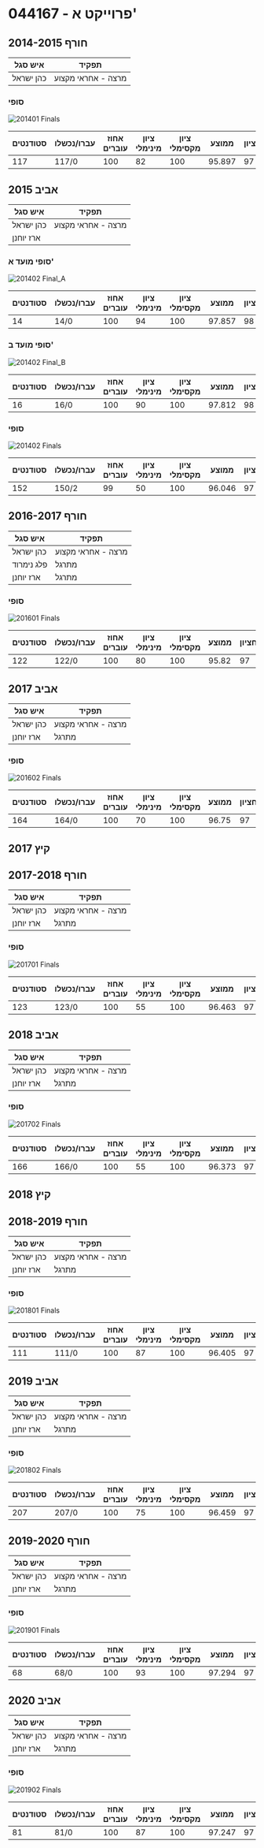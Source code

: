 # 044167 - פרוייקט א'

## חורף 2014-2015

| איש סגל | תפקיד |
| ---- | ---- |
| כהן ישראל | מרצה - אחראי מקצוע |

### סופי

![201401 Finals](201401/Finals.png)

| סטודנטים | עברו/נכשלו | אחוז עוברים | ציון מינימלי | ציון מקסימלי | ממוצע | חציון |
| ---- | ---- | ---- | ---- | ---- | ---- | ---- |
| 117 | 117/0 | 100 | 82 | 100 | 95.897 | 97 |

## אביב 2015

| איש סגל | תפקיד |
| ---- | ---- |
| כהן ישראל | מרצה - אחראי מקצוע |
| ארז יוחנן |  |

### סופי מועד א'

![201402 Final_A](201402/Final_A.png)

| סטודנטים | עברו/נכשלו | אחוז עוברים | ציון מינימלי | ציון מקסימלי | ממוצע | חציון |
| ---- | ---- | ---- | ---- | ---- | ---- | ---- |
| 14 | 14/0 | 100 | 94 | 100 | 97.857 | 98 |

### סופי מועד ב'

![201402 Final_B](201402/Final_B.png)

| סטודנטים | עברו/נכשלו | אחוז עוברים | ציון מינימלי | ציון מקסימלי | ממוצע | חציון |
| ---- | ---- | ---- | ---- | ---- | ---- | ---- |
| 16 | 16/0 | 100 | 90 | 100 | 97.812 | 98 |

### סופי

![201402 Finals](201402/Finals.png)

| סטודנטים | עברו/נכשלו | אחוז עוברים | ציון מינימלי | ציון מקסימלי | ממוצע | חציון |
| ---- | ---- | ---- | ---- | ---- | ---- | ---- |
| 152 | 150/2 | 99 | 50 | 100 | 96.046 | 97 |

## חורף 2016-2017

| איש סגל | תפקיד |
| ---- | ---- |
| כהן ישראל | מרצה - אחראי מקצוע |
| פלג נימרוד | מתרגל |
| ארז יוחנן | מתרגל |

### סופי

![201601 Finals](201601/Finals.png)

| סטודנטים | עברו/נכשלו | אחוז עוברים | ציון מינימלי | ציון מקסימלי | ממוצע | חציון |
| ---- | ---- | ---- | ---- | ---- | ---- | ---- |
| 122 | 122/0 | 100 | 80 | 100 | 95.82 | 97 |

## אביב 2017

| איש סגל | תפקיד |
| ---- | ---- |
| כהן ישראל | מרצה - אחראי מקצוע |
| ארז יוחנן | מתרגל |

### סופי

![201602 Finals](201602/Finals.png)

| סטודנטים | עברו/נכשלו | אחוז עוברים | ציון מינימלי | ציון מקסימלי | ממוצע | חציון |
| ---- | ---- | ---- | ---- | ---- | ---- | ---- |
| 164 | 164/0 | 100 | 70 | 100 | 96.75 | 97 |

## קיץ 2017

## חורף 2017-2018

| איש סגל | תפקיד |
| ---- | ---- |
| כהן ישראל | מרצה - אחראי מקצוע |
| ארז יוחנן | מתרגל |

### סופי

![201701 Finals](201701/Finals.png)

| סטודנטים | עברו/נכשלו | אחוז עוברים | ציון מינימלי | ציון מקסימלי | ממוצע | חציון |
| ---- | ---- | ---- | ---- | ---- | ---- | ---- |
| 123 | 123/0 | 100 | 55 | 100 | 96.463 | 97 |

## אביב 2018

| איש סגל | תפקיד |
| ---- | ---- |
| כהן ישראל | מרצה - אחראי מקצוע |
| ארז יוחנן | מתרגל |

### סופי

![201702 Finals](201702/Finals.png)

| סטודנטים | עברו/נכשלו | אחוז עוברים | ציון מינימלי | ציון מקסימלי | ממוצע | חציון |
| ---- | ---- | ---- | ---- | ---- | ---- | ---- |
| 166 | 166/0 | 100 | 55 | 100 | 96.373 | 97 |

## קיץ 2018

## חורף 2018-2019

| איש סגל | תפקיד |
| ---- | ---- |
| כהן ישראל | מרצה - אחראי מקצוע |
| ארז יוחנן | מתרגל |

### סופי

![201801 Finals](201801/Finals.png)

| סטודנטים | עברו/נכשלו | אחוז עוברים | ציון מינימלי | ציון מקסימלי | ממוצע | חציון |
| ---- | ---- | ---- | ---- | ---- | ---- | ---- |
| 111 | 111/0 | 100 | 87 | 100 | 96.405 | 97 |

## אביב 2019

| איש סגל | תפקיד |
| ---- | ---- |
| כהן ישראל | מרצה - אחראי מקצוע |
| ארז יוחנן | מתרגל |

### סופי

![201802 Finals](201802/Finals.png)

| סטודנטים | עברו/נכשלו | אחוז עוברים | ציון מינימלי | ציון מקסימלי | ממוצע | חציון |
| ---- | ---- | ---- | ---- | ---- | ---- | ---- |
| 207 | 207/0 | 100 | 75 | 100 | 96.459 | 97 |

## חורף 2019-2020

| איש סגל | תפקיד |
| ---- | ---- |
| כהן ישראל | מרצה - אחראי מקצוע |
| ארז יוחנן | מתרגל |

### סופי

![201901 Finals](201901/Finals.png)

| סטודנטים | עברו/נכשלו | אחוז עוברים | ציון מינימלי | ציון מקסימלי | ממוצע | חציון |
| ---- | ---- | ---- | ---- | ---- | ---- | ---- |
| 68 | 68/0 | 100 | 93 | 100 | 97.294 | 97 |

## אביב 2020

| איש סגל | תפקיד |
| ---- | ---- |
| כהן ישראל | מרצה - אחראי מקצוע |
| ארז יוחנן | מתרגל |

### סופי

![201902 Finals](201902/Finals.png)

| סטודנטים | עברו/נכשלו | אחוז עוברים | ציון מינימלי | ציון מקסימלי | ממוצע | חציון |
| ---- | ---- | ---- | ---- | ---- | ---- | ---- |
| 81 | 81/0 | 100 | 87 | 100 | 97.247 | 97 |

